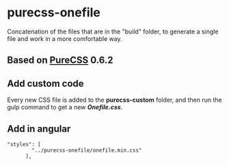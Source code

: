# purecss-onefile
Concatenation of the files that are in the "build" folder, to generate a single file and work in a more comfortable way.

## Based on [PureCSS](https://purecss.io/) 0.6.2

## Add custom code

Every new CSS file is added to the **purecss-custom** folder, and then run the gulp command to get a new **_Onefile.css_**.

## Add in angular

```
"styles": [
        "../purecss-onefile/onefile.min.css"
      ],
```  
